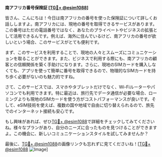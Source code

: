 **南アフリカ番号保険証 [[TG💪+ @esim1088](https://t.me/s/esim1088)]**

皆さん、こんにちは！今日は南アフリカの番号を使った保険証について詳しくお話ししますよ。南アフリカには、現地の番号を取得できるサービスがあります。この番号はただの電話番号ではなく、あなたのプライベートやビジネスの拡張として活用できるんです。例えば、海外に住んでいるけど、南アフリカの番号が欲しいという場合、このサービスがとても便利です。

まず、このサービスを利用することで、現地の人々とスムーズにコミュニケーションを取ることができます。また、ビジネスで利用する際にも、南アフリカの顧客との信頼関係を築く手助けになります。さらに、現地のSIMカードを購入しなくても、アプリを使って簡単に番号を取得できるので、物理的なSIMカードを持ち歩く必要がないのも魅力的ですね。

さて、このサービスでは、スマホやタブレットだけでなく、Wi-Fiルーターやパソコンでも利用できます。特に最近は、旅行先でデータ通信が必要な場合、ローミングよりも現地のSIMカードを使う方がコストパフォーマンスが良いです。そして、eSIM技術を使えば、複数の国や地域で自由に切り替えられるので、旅先でのインターネット接続も安心です。

もし興味があれば、ぜひ[TG💪+ @esim1088](https://t.me/s/esim1088)で詳細をチェックしてみてくださいね。様々なプランがあり、自分のニーズに合ったものを見つけることができますよ。この機会に、新しいコミュニケーションスタイルを試してみませんか？

最後に、[TG💪+ @esim1088](https://t.me/s/esim1088)の画像リンクも忘れずに見てくださいね！[[TG💪+ @esim1088](https://t.me/s/esim1088) ![Image](https://i.postimg.cc/Y0z9fWf4/image.png)]